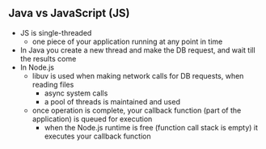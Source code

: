 ## Java vs JavaScript (JS)
- JS is single-threaded
    - one piece of your application running at any point in time
- In Java you create a new thread and make the DB request, and wait till the results come
- In Node.js
    - libuv is used when making network calls for DB requests, when reading files
        - async system calls
        - a pool of threads is maintained and used
    - once operation is complete, your callback function (part of the application) is queued for execution
        - when the Node.js runtime is free (function call stack is empty) it executes your callback function
